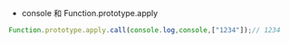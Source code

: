 - console 和 Function.prototype.apply

```js
Function.prototype.apply.call(console.log,console,["1234"]);// 1234
```

